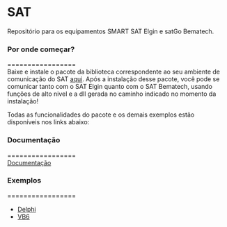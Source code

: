 # SAT

Repositório para os equipamentos SMART SAT Elgin e satGo Bematech.

### Por onde começar?
=================  
Baixe e instale o pacote da biblioteca correspondente ao seu ambiente de comunicação do SAT [aqui](https://github.com/ElginDeveloperCommunity/SAT/tree/master/Elgin/SMART%20SAT/Bibliotecas%20Windows). Após a instalação desse pacote, você pode se comunicar tanto com o SAT Elgin quanto com o SAT Bematech, usando funções de alto nivel e a dll gerada no caminho indicado no momento da instalação!

Todas as funcionalidades do pacote e os demais exemplos estão disponíveis nos links abaixo: 

### Documentação
=================  
[Documentação](https://elgindevelopercommunity.github.io/group___m1.html)

### Exemplos
=================  
- [Delphi](https://github.com/ElginDeveloperCommunity/ElginSATFramework/tree/master/Exemplos/Exemplo_FrameworkSAT_Delphi)
- [VB6](https://github.com/ElginDeveloperCommunity/ElginSATFramework/tree/master/Exemplos/Exemplo_FrameworkSAT_VB6)
